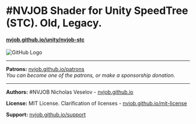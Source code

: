 # #NVJOB Shader for Unity SpeedTree (STC). Old, Legacy.
#### [nvjob.github.io/unity/nvjob-stc](https://nvjob.github.io/unity/nvjob-stc)

![GitHub Logo](https://raw.githubusercontent.com/nvjob/nvjob.github.io/master/repo/unity%20assets/stc/20/pic/4.jpg)




-------------------------------------------------------------------

**Patrons:** [nvjob.github.io/patrons](https://nvjob.github.io/patrons)<br>
*You can become one of the patrons, or make a sponsorship donation.*

-------------------------------------------------------------------

**Authors:** #NVJOB Nicholas Veselov - [nvjob.github.io](https://nvjob.github.io)

**License:** MIT License. Clarification of licenses - [nvjob.github.io/mit-license](https://nvjob.github.io/mit-license)

**Support:** [nvjob.github.io/support](https://nvjob.github.io/support)
